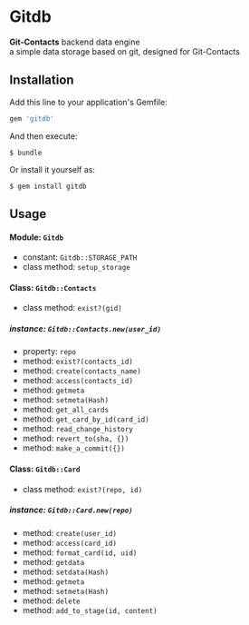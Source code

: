 # Gitdb

**Git-Contacts** backend data engine  
a simple data storage based on git, designed for Git-Contacts

## Installation

Add this line to your application's Gemfile:

```ruby
gem 'gitdb'
```

And then execute:

    $ bundle

Or install it yourself as:

    $ gem install gitdb

## Usage

#### Module: `Gitdb`

+ constant: `Gitdb::STORAGE_PATH`
+ class method: `setup_storage`

#### Class: `Gitdb::Contacts`

+ class method: `exist?(gid)`

##### instance: `Gitdb::Contacts.new(user_id)`

+ property: `repo`
+ method: `exist?(contacts_id)`
+ method: `create(contacts_name)`
+ method: `access(contacts_id)`
+ method: `getmeta`
+ method: `setmeta(Hash)`
+ method: `get_all_cards`
+ method: `get_card_by_id(card_id)`
+ method: `read_change_history`
+ method: `revert_to(sha, {})`
+ method: `make_a_commit({})`

#### Class: `Gitdb::Card`

+ class method: `exist?(repo, id)`

##### instance: `Gitdb::Card.new(repo)`

+ method: `create(user_id)`
+ method: `access(card_id)`
+ method: `format_card(id, uid)`
+ method: `getdata`
+ method: `setdata(Hash)`
+ method: `getmeta`
+ method: `setmeta(Hash)`
+ method: `delete`
+ method: `add_to_stage(id, content)`
